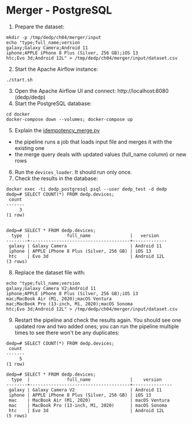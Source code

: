 # Merger - PostgreSQL
1. Prepare the dataset:
```
mkdir -p /tmp/dedp/ch04/merger/input
echo "type;full_name;version
galaxy;Galaxy Camera;Android 11
iphone;APPLE iPhone 8 Plus (Silver, 256 GB);iOS 13
htc;Evo 3d;Android 12L" > /tmp/dedp/ch04/merger/input/dataset.csv
```
2. Start the Apache Airflow instance:
```
./start.sh
```
3. Open the Apache Airflow UI and connect: http://localhost:8080 (dedp/dedp)
4. Start the PostgreSQL database:
```
cd docker
docker-compose down --volumes; docker-compose up
```
5. Explain the [idempotency_merge.py](dags%2Fidempotency_merge.py)
* the pipeline runs a job that loads input file and merges it with the existing one
* the merge query deals with updated values (full_name column) or new rows
6. Run the `devices_loader`. It should run only once.
7. Check the results in the database:
```
docker exec -ti dedp_postgresql psql --user dedp_test -d dedp
dedp=# SELECT COUNT(*) FROM dedp.devices;
 count 
-------
     3
(1 row)


dedp=# SELECT * FROM dedp.devices;
  type  |              full_name               |   version   
--------+--------------------------------------+-------------
 galaxy | Galaxy Camera                        | Android 11
 iphone | APPLE iPhone 8 Plus (Silver, 256 GB) | iOS 13
 htc    | Evo 3d                               | Android 12L
(3 rows)
```

8. Replace the dataset file with:
```
echo "type;full_name;version
galaxy;Galaxy Camera V2;Android 11
iphone;APPLE iPhone 8 Plus (Silver, 256 GB);iOS 13
mac;MacBook Air (M1, 2020);macOS Ventura
mac;MacBook Pro (13-inch, M1, 2020);macOS Sonoma
htc;Evo 3d;Android 12L" > /tmp/dedp/ch04/merger/input/dataset.csv
```

9. Restart the pipeline and check the results again. You should see one updated row and two added ones; you
can run the pipeline multiple times to see there won't be any duplicates:
```
dedp=# SELECT COUNT(*) FROM dedp.devices;
 count 
-------
     5
(1 row)

dedp=# SELECT * FROM dedp.devices;
  type  |              full_name               |    version    
--------+--------------------------------------+---------------
 galaxy | Galaxy Camera V2                     | Android 11
 iphone | APPLE iPhone 8 Plus (Silver, 256 GB) | iOS 13
 mac    | MacBook Air (M1, 2020)               | macOS Ventura
 mac    | MacBook Pro (13-inch, M1, 2020)      | macOS Sonoma
 htc    | Evo 3d                               | Android 12L
(5 rows)
```
